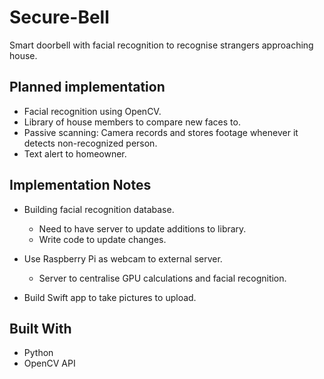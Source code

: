 # Secure-Bell

Smart doorbell with facial recognition to recognise strangers approaching house.

## Planned implementation

- Facial recognition using OpenCV.
- Library of house members to compare new faces to.
- Passive scanning: Camera records and stores footage whenever it detects non-recognized person.
- Text alert to homeowner.

## Implementation Notes

- Building facial recognition database.
  - Need to have server to update additions to library.
  - Write code to update changes.
  
- Use Raspberry Pi as webcam to external server.
  - Server to centralise GPU calculations and facial recognition.

- Build Swift app to take pictures to upload.

## Built With

- Python
- OpenCV API
